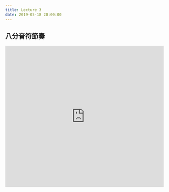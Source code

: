 ```yaml
---
title: Lecture 3
date: 2019-05-18 20:00:00
---
```


## 八分音符節奏

<iframe src="https://flat.io/embed/5ceff4163368412c15080f37?layout=page&branding=false&controlsPrint=false&controlsPosition=top&playbackMetronome=count-in&sharingKey=bc352d213b12237067eb715d02a439e29e32f991708228332c5af789d31c84f4cceadfc4b268066b18eac66fb5a61e3260d190b0b6488661dd78b7148001feff" height="450" width="100%" frameBorder="0" allowfullscreen></iframe>
